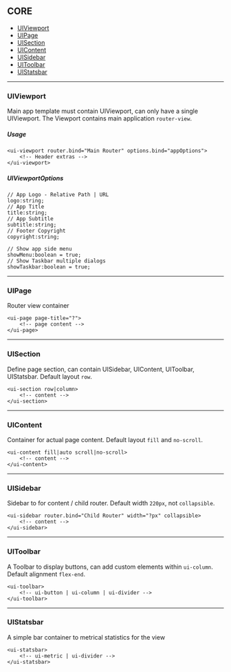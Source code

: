 ## CORE

* [UIViewport](#uiviewport)
* [UIPage](#uipage)
* [UISection](#uicontent)
* [UIContent](#uicontent)
* [UISidebar](#uisidebar)
* [UIToolbar](#uitoolbar)
* [UIStatsbar](#uistatsbar)

---

### UIViewport

Main app template must contain UIViewport, can only have a single UIViewport. The Viewport contains main application `router-view`.

##### Usage

    <ui-viewport router.bind="Main Router" options.bind="appOptions">
        <!-- Header extras -->
    </ui-viewport>

##### UIViewportOptions

    // App Logo - Relative Path | URL
	logo:string;
	// App Title
	title:string;
	// App Subtitle
	subtitle:string;
	// Footer Copyright
	copyright:string;

	// Show app side menu
	showMenu:boolean = true;
	// Show Taskbar multiple dialogs
	showTaskbar:boolean = true;
	
---
	
### UIPage

Router view container

    <ui-page page-title="?">
        <!-- page content -->
    </ui-page>
    
---
	    
### UISection

Define page section, can contain UISidebar, UIContent, UIToolbar, UIStatsbar. Default layout `row`.

    <ui-section row|column>
        <!-- content -->
    </ui-section>
    
---
	    
### UIContent 

Container for actual page content. Default layout `fill` and `no-scroll`.

    <ui-content fill|auto scroll|no-scroll>
        <!-- content -->
    </ui-content>

---
	    
### UISidebar 

Sidebar to for content / child router. Default width `220px`, not `collapsible`.

    <ui-sidebar router.bind="Child Router" width="?px" collapsible>
        <!-- content -->
    </ui-sidebar>

---
	    
### UIToolbar

A Toolbar to display buttons, can add custom elements within `ui-column`. Default alignment `flex-end`.

    <ui-toolbar>
        <!-- ui-button | ui-column | ui-divider -->
    </ui-toolbar>

---
	    
### UIStatsbar

A simple bar container to metrical statistics for the view

    <ui-statsbar>
        <!-- ui-metric | ui-divider -->
    </ui-statsbar>

